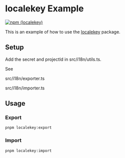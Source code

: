 # localekey Example

[![npm (localekey)](https://img.shields.io/npm/v/localekey)](https://www.npmjs.com/package/localekey)

This is an example of how to use the [localekey](https://www.npmjs.com/package/localekey) package.

## Setup

Add the secret and projectId in src/i18n/utils.ts.

See

src/i18n/exporter.ts

src/i18n/importer.ts

## Usage

### Export

```bash
pnpm localekey:export
```

### Import

```bash
pnpm localekey:import
```
